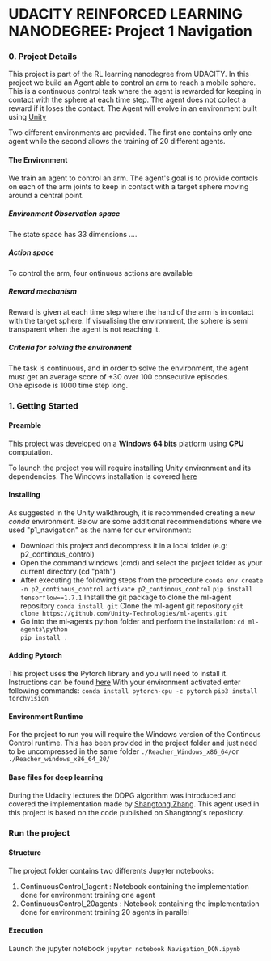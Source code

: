 
 [//]: # (Image References)  
  
[image1]: https://user-images.githubusercontent.com/10624937/42135619-d90f2f28-7d12-11e8-8823-82b970a54d7e.gif "Trained Agent"  
  
# UDACITY REINFORCED LEARNING NANODEGREE: Project 1 Navigation  
  
### 0. Project Details  
  
This project is part of the RL learning nanodegree from UDACITY. In this project we build an Agent able to control an arm to reach a mobile sphere. This is a continuous control task where the agent is rewarded for keeping in contact with the sphere at each time step. The agent does not collect a reward if it loses the contact. 
The Agent will evolve in an environment built using [Unity](https://blogs.unity3d.com/2017/09/19/introducing-unity-machine-learning-agents/) 

Two different environments are provided. The first one contains only one agent while the second allows the training of 20 different agents. 
  
#### The Environment  
  
We train an agent to control an arm.  The agent's goal is to provide controls on each of the arm joints to keep in contact with a target sphere moving around a central point.  
 
##### Environment Observation space  
The state space has 33 dimensions  ....  
  
##### Action space  
To control the arm, four ontinuous actions are available
  
##### Reward mechanism  
Reward is given at each time step where the hand of the arm is in contact with the target sphere. 
If visualising the environment, the sphere is semi transparent when the agent is not reaching it.

##### Criteria for solving the environment  
The task is continuous, and in order to solve the environment, the agent must get an average score of +30 over 100 consecutive episodes.  
One episode is 1000 time step long.

### 1. Getting Started  
  
#### Preamble  

This project was developed on a **Windows 64 bits** platform using **CPU** computation.

To launch the project you will require installing Unity environment and its dependencies. The Windows installation is covered [here](https://github.com/Unity-Technologies/ml-agents/blob/master/docs/Installation-Windows.md)

#### Installing

As suggested in the Unity walkthrough, it is recommended creating a new *conda*  environment. Below are some additional recommendations where we used "p1_navigation" as the name for our environment:

* Download this project and decompress it in a local folder (e.g: p2_continous_control)
* Open the command windows (cmd) and select the project folder as your current directory (cd "path")
* After executing the following steps from the procedure
 `conda env create -n p2_continous_control`
 `activate p2_continous_control`
 `pip install tensorflow==1.7.1`
 Install the git package to clone the ml-agent repository
 `conda install git`
Clone the ml-agent git repository
 `git clone https://github.com/Unity-Technologies/ml-agents.git`
* Go into the ml-agents python folder and perform the installation: 
 `cd ml-agents\python`  
 `pip install .`  
 
#### Adding Pytorch
This project uses the Pytorch library and you will need to install it. Instructions can be found [here](https://pytorch.org/)
 With your environment activated enter following commands:
`conda install pytorch-cpu -c pytorch`
`pip3 install torchvision`

#### Environment Runtime
For the project to run you will require the Windows version of the Continous Control runtime. This has been provided in the project folder and just need to be uncompressed in the same folder `./Reacher_Windows_x86_64/`or `./Reacher_windows_x86_64_20/`

#### Base files for deep learning
During the Udacity lectures the DDPG algorithm was introduced and covered the implementation made by [Shangtong Zhang](https://github.com/ShangtongZhang). This agent used in this project is based on the code published on Shangtong's repository. 

### Run the project  
 
 #### Structure

 The project folder contains two differents Jupyter notebooks:  
1. ContinuousControl_1agent : Notebook containing the implementation done for environment training one agent 
2. ContinuousControl_20agents : Notebook containing the implementation done for environment training 20 agents in parallel 

#### Execution

Launch the jupyter notebook
`jupyter notebook Navigation_DQN.ipynb`















